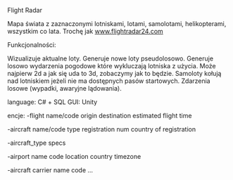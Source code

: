 Flight Radar

Mapa świata z zaznaczonymi lotniskami, lotami, samolotami, helikopterami, wszystkim co lata.
Trochę jak www.flightradar24.com

Funkcjonalności:

Wizualizuje aktualne loty.
Generuje nowe loty pseudolosowo.
Generuje losowo wydarzenia pogodowe które wykluczają lotniska z użycia.
Może najpierw 2d a jak się uda to 3d, zobaczymy jak to będzie.
Samoloty kołują nad lotniskiem jeżeli nie ma dostępnych pasów startowych.
Zdarzenia losowe (wypadki, awaryjne lądowania).

language: C# + SQL
GUI: Unity

encje:
-flight
    name/code
    origin
    destination
    estimated flight time

-aircraft
    name/code
    type
    registration num
    country of registration

-aircraft_type
    specs

-airport
    name
    code
    location
    country
    timezone

-aircraft carrier
    name
    code
...